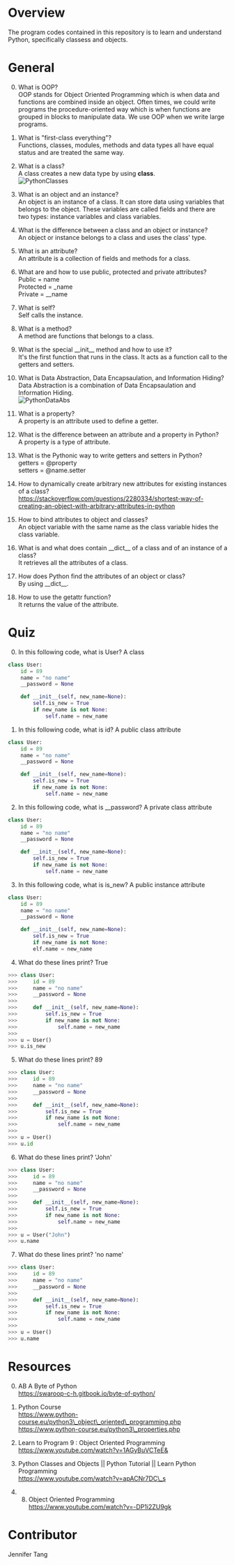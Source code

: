 # Overview #
The program codes contained in this repository is to learn and understand Python, specifically classess and objects.  

# General #
0. What is OOP?  
OOP stands for Object Oriented Programming which is when data and functions are combined inside an object.  Often times, we could write programs the procedure-oriented way which is when functions are grouped in blocks to manipulate data.  We use OOP when we write large programs.  

1. What is "first-class everything"?  
Functions, classes, modules, methods and data types all have equal status and are treated the same way.  

2. What is a class?  
A class creates a new data type by using **class**.  
![PythonClasses](https://i.imgur.com/u3SJKKV.png)

3. What is an object and an instance?  
An object is an instance of a class.  It can store data using variables that belongs to the object.  These variables are called fields and there are two types: instance variables and class variables.  

4. What is the difference between a class and an object or instance?  
An object or instance belongs to a class and uses the class' type.  

5. What is an attribute?  
An attribute is a collection of fields and methods for a class.  

6. What are and how to use public, protected and private attributes?  
Public = name  
Protected = \_name  
Private = \_\_name  

7. What is self?  
Self calls the instance.  

8. What is a method?  
A method are functions that belongs to a class.  

9. What is the special \_\_init\_\_ method and how to use it?  
It's the first function that runs in the class.  It acts as a function call to the getters and setters.  

10. What is Data Abstraction, Data Encapsaulation, and Information Hiding?  
Data Abstraction is a combination of Data Encapsaulation and Information Hiding.  
![PythonDataAbs](https://i.imgur.com/xgvfw4r.png)

11. What is a property?  
A property is an attribute used to define a getter.  

12. What is the difference between an attribute and a property in Python?  
A property is a type of attribute.  

13. What is the Pythonic way to write getters and setters in Python?  
getters = @property  
setters = @name.setter  

14. How to dynamically create arbitrary new attributes for existing instances of a class?  
https://stackoverflow.com/questions/2280334/shortest-way-of-creating-an-object-with-arbitrary-attributes-in-python  

15. How to bind attributes to object and classes?  
An object variable with the same name as the class variable hides the class variable.  

16. What is and what does contain \_\_dict\_\_ of a class and of an instance of a class?  
It retrieves all the attributes of a class.  

17. How does Python find the attributes of an object or class?  
By using \_\_dict\_\_.  

18. How to use the getattr function?  
It returns the value of the attribute.  

# Quiz #
0. In this following code, what is User?  A class  
```python
class User:
    id = 89
	name = "no name"
	__password = None

    def __init__(self, new_name=None):
        self.is_new = True
        if new_name is not None:
			self.name = new_name
```

1. In this following code, what is id?  A public class attribute  
```python
class User:
    id = 89
    name = "no name"
    __password = None

    def __init__(self, new_name=None):
        self.is_new = True
        if new_name is not None:
            self.name = new_name
```

2. In this following code, what is \_\_password?  A private class attribute  
```python
class User:
    id = 89
    name = "no name"
    __password = None

    def __init__(self, new_name=None):
        self.is_new = True
        if new_name is not None:
            self.name = new_name
```

3. In this following code, what is is\_new?  A public instance attribute  
```python
class User:
    id = 89
    name = "no name"
    __password = None

    def __init__(self, new_name=None):
        self.is_new = True
        if new_name is not None:
        elf.name = new_name
```

4. What do these lines print?  True  
```python
>>> class User:
>>>     id = 89
>>>     name = "no name"
>>>     __password = None
>>>
>>>     def __init__(self, new_name=None):
>>>         self.is_new = True
>>>         if new_name is not None:
>>>             self.name = new_name
>>> 
>>> u = User()
>>> u.is_new
```

5. What do these lines print?  89  
```python
>>> class User:
>>>     id = 89
>>>     name = "no name"
>>>     __password = None
>>>     
>>>     def __init__(self, new_name=None):
>>>         self.is_new = True
>>>         if new_name is not None:
>>>             self.name = new_name
>>> 
>>> u = User()
>>> u.id
```

6. What do these lines print?  'John'  
```python
>>> class User:
>>>     id = 89
>>>     name = "no name"
>>>     __password = None
>>>     
>>>     def __init__(self, new_name=None):
>>>         self.is_new = True
>>>         if new_name is not None:
>>>             self.name = new_name
>>> 
>>> u = User("John")
>>> u.name
```

7. What do these lines print?  'no name'  
```python
>>> class User:
>>>     id = 89
>>>     name = "no name"
>>>     __password = None
>>>     
>>>     def __init__(self, new_name=None):
>>>         self.is_new = True
>>>         if new_name is not None:
>>>             self.name = new_name
>>> 
>>> u = User()
>>> u.name
```

# Resources #
0. AB A Byte of Python  
https://swaroop-c-h.gitbook.io/byte-of-python/  

1. Python Course  
https://www.python-course.eu/python3\_object\_oriented\_programming.php  
https://www.python-course.eu/python3\_properties.php  

2. Learn to Program 9 : Object Oriented Programming  
https://www.youtube.com/watch?v=1AGyBuVCTeE&  

3. Python Classes and Objects || Python Tutorial || Learn Python Programming  
https://www.youtube.com/watch?v=apACNr7DC\_s  

4. 8. Object Oriented Programming  
https://www.youtube.com/watch?v=-DP1i2ZU9gk  

# Contributor #
Jennifer Tang  
